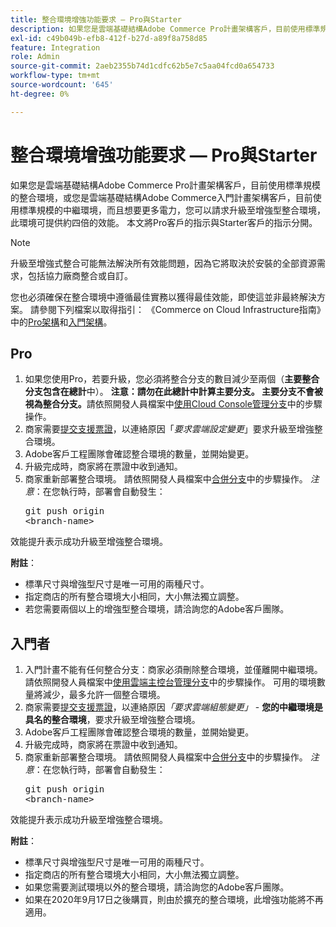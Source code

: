 ```yaml
---
title: 整合環境增強功能要求 — Pro與Starter
description: 如果您是雲端基礎結構Adobe Commerce Pro計畫架構客戶，目前使用標準規模的整合環境，或您是雲端基礎結構Adobe Commerce入門計畫架構客戶，目前使用標準規模的中繼環境，而且想要更多電力，您可以請求升級至增強型整合環境，此環境可提供約四倍的效能。 本文將Pro客戶的指示與Starter客戶的指示分開。
exl-id: c49b049b-efb8-412f-b27d-a89f8a758d85
feature: Integration
role: Admin
source-git-commit: 2aeb2355b74d1cdfc62b5e7c5aa04fcd0a654733
workflow-type: tm+mt
source-wordcount: '645'
ht-degree: 0%

---
```


# 整合環境增強功能要求 — Pro與Starter

如果您是雲端基礎結構Adobe Commerce Pro計畫架構客戶，目前使用標準規模的整合環境，或您是雲端基礎結構Adobe Commerce入門計畫架構客戶，目前使用標準規模的中繼環境，而且想要更多電力，您可以請求升級至增強型整合環境，此環境可提供約四倍的效能。 本文將Pro客戶的指示與Starter客戶的指示分開。

>[!NOTE]
>
> 升級至增強式整合可能無法解決所有效能問題，因為它將取決於安裝的全部資源需求，包括協力廠商整合或自訂。
>
> 您也必須確保在整合環境中遵循最佳實務以獲得最佳效能，即使這並非最終解決方案。 請參閱下列檔案以取得指引： 《Commerce on Cloud Infrastructure指南》中的[Pro架構](https://experienceleague.adobe.com/zh-hant/docs/commerce-cloud-service/user-guide/architecture/pro-architecture#integration-environment)和[入門架構](https://experienceleague.adobe.com/zh-hant/docs/commerce-cloud-service/user-guide/architecture/starter-architecture#staging-environment)。

## Pro

1. 如果您使用Pro，若要升級，您必須將整合分支的數目減少至兩個（**主要整合分支包含在總計**&#x200B;中）。 **注意：請勿在此總計中計算主要分支。 主要分支不會被視為整合分支。**&#x200B;請依照開發人員檔案中[使用Cloud Console管理分支](https://experienceleague.adobe.com/docs/commerce-cloud-service/user-guide/project/console-branches.html?lang=zh-Hant)中的步驟操作。
1. 商家需要[提交支援票證](/help/help-center-guide/help-center/magento-help-center-user-guide.md#submit-ticket)，以連絡原因「*要求雲端設定變更*」要求升級至增強整合環境。
1. Adobe客戶工程團隊會確認整合環境的數量，並開始變更。
1. 升級完成時，商家將在票證中收到通知。
1. 商家重新部署整合環境。 請依照開發人員檔案中[合併分支](https://experienceleague.adobe.com/zh-hant/docs/commerce-cloud-service/user-guide/develop/cli-branches#merge-a-branch)中的步驟操作。 *注意*：在您執行時，部署會自動發生： <pre>git push origin &lt;branch-name></pre>

效能提升表示成功升級至增強整合環境。

**附註**：

* 標準尺寸與增強型尺寸是唯一可用的兩種尺寸。
* 指定商店的所有整合環境大小相同，大小無法獨立調整。
* 若您需要兩個以上的增強型整合環境，請洽詢您的Adobe客戶團隊。

## 入門者

1. 入門計畫不能有任何整合分支：商家必須刪除整合環境，並僅離開中繼環境。 請依照開發人員檔案中[使用雲端主控台管理分支](https://experienceleague.adobe.com/docs/commerce-cloud-service/user-guide/project/console-branches.html?lang=zh-Hant)中的步驟操作。 可用的環境數量將減少，最多允許一個整合環境。
1. 商家需要[提交支援票證](/help/help-center-guide/help-center/magento-help-center-user-guide.md#submit-ticket)，以連絡原因&#x200B;*「要求雲端組態變更」* - **您的中繼環境是具名的整合環境**，要求升級至增強整合環境。
1. Adobe客戶工程團隊會確認整合環境的數量，並開始變更。
1. 升級完成時，商家將在票證中收到通知。
1. 商家重新部署整合環境。 請依照開發人員檔案中[合併分支](https://experienceleague.adobe.com/zh-hant/docs/commerce-cloud-service/user-guide/develop/cli-branches#merge-a-branch)中的步驟操作。 *注意*：在您執行時，部署會自動發生： <pre>git push origin &lt;branch-name></pre>

效能提升表示成功升級至增強整合環境。

**附註**：

* 標準尺寸與增強型尺寸是唯一可用的兩種尺寸。
* 指定商店的所有整合環境大小相同，大小無法獨立調整。
* 如果您需要測試環境以外的整合環境，請洽詢您的Adobe客戶團隊。
* 如果在2020年9月17日之後購買，則由於擴充的整合環境，此增強功能將不再適用。
